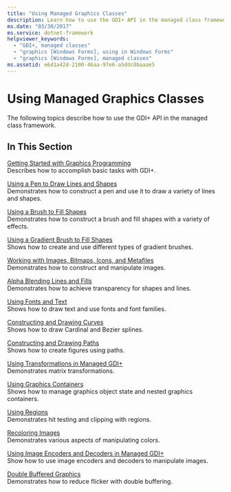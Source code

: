 ```yaml
---
title: "Using Managed Graphics Classes"
description: Learn how to use the GDI+ API in the managed class framework for Windows Forms using a selection of topics and tutorials.
ms.date: "03/30/2017"
ms.service: dotnet-framework
helpviewer_keywords: 
  - "GDI+, managed classes"
  - "graphics [Windows Forms], using in Windows Forms"
  - "graphics [Windows Forms], managed classes"
ms.assetid: e6d1a42d-2100-46aa-97e6-a5ddc0baaae5
---
```

# Using Managed Graphics Classes

The following topics describe how to use the GDI+ API in the managed class framework.

## In This Section

[Getting Started with Graphics Programming](getting-started-with-graphics-programming.md)\
Describes how to accomplish basic tasks with GDI+.

[Using a Pen to Draw Lines and Shapes](using-a-pen-to-draw-lines-and-shapes.md)\
Demonstrates how to construct a pen and use it to draw a variety of lines and shapes.

[Using a Brush to Fill Shapes](using-a-brush-to-fill-shapes.md)\
Demonstrates how to construct a brush and fill shapes with a variety of effects.

[Using a Gradient Brush to Fill Shapes](using-a-gradient-brush-to-fill-shapes.md)\
Shows how to create and use different types of gradient brushes.

[Working with Images, Bitmaps, Icons, and Metafiles](working-with-images-bitmaps-icons-and-metafiles.md)\
Demonstrates how to construct and manipulate images.

[Alpha Blending Lines and Fills](alpha-blending-lines-and-fills.md)\
Demonstrates how to achieve transparency for shapes and lines.

[Using Fonts and Text](using-fonts-and-text.md)\
Shows how to draw text and use fonts and font families.

[Constructing and Drawing Curves](constructing-and-drawing-curves.md)\
Shows how to draw Cardinal and Bezier splines.

[Constructing and Drawing Paths](constructing-and-drawing-paths.md)\
Shows how to create figures using paths.

[Using Transformations in Managed GDI+](using-transformations-in-managed-gdi.md)\
Demonstrates matrix transformations.

[Using Graphics Containers](using-graphics-containers.md)\
Shows how to manage graphics object state and nested graphics containers.

[Using Regions](using-regions.md)\
Demonstrates hit testing and clipping with regions.

[Recoloring Images](recoloring-images.md)\
Demonstrates various aspects of manipulating colors.

[Using Image Encoders and Decoders in Managed GDI+](using-image-encoders-and-decoders-in-managed-gdi.md)\
Show how to use image encoders and decoders to manipulate images.

[Double Buffered Graphics](double-buffered-graphics.md)\
Demonstrates how to reduce flicker with double buffering.
